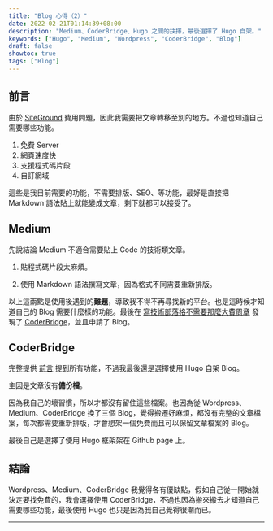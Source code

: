 ```yaml
---
title: "Blog 心得（2）"
date: 2022-02-21T01:14:39+08:00
description: "Medium、CoderBridge、Hugo 之間的抉擇，最後選擇了 Hugo 自架。"
keywords: ["Hugo", "Medium", "Wordpress", "CoderBridge", "Blog"]
draft: false
showtoc: true
tags: ["Blog"]
---
```


## 前言

由於 [SiteGround][siteground] 費用問題，因此我需要把文章轉移至別的地方。不過也知道自己需要哪些功能。

1. 免費 Server
2. 網頁速度快
3. 支援程式碼片段
4. 自訂網域

這些是我目前需要的功能，不需要排版、SEO、等功能，最好是直接把 Markdown 語法貼上就能變成文章，剩下就都可以接受了。

## Medium

先說結論 Medium 不適合需要貼上 Code 的技術類文章。

1. 貼程式碼片段太麻煩。

2. 使用 Markdown 語法撰寫文章，因為格式不同需要重新排版。

以上這兩點是使用後遇到的**難題**，導致我不得不再尋找新的平台。也是這時候才知道自己的 Blog 需要什麼樣的功能。最後在 [寫技術部落格不需要那麼大費周章][m_1] 發現了 [CoderBridge]，並且申請了 Blog。

## CoderBridge

完整提供 [前言](#前言) 提到所有功能，不過我最後還是選擇使用 Hugo 自架 Blog。

主因是文章沒有**備份檔**。

因為我自己的壞習慣，所以才都沒有留住這些檔案。也因為從 Wordpress、Medium、CoderBridge 換了三個 Blog，覺得搬遷好麻煩，都沒有完整的文章檔案，每次都需要重新排版，才會想架一個免費而且可以保留文章檔案的 Blog。

最後自己是選擇了使用 Hugo 框架架在 Github page 上。

## 結論

Wordpress、Medium、CoderBridge 我覺得各有優缺點，假如自己從一開始就決定要找免費的，我會選擇使用 CoderBridge，不過也因為搬來搬去才知道自己需要哪些功能，最後使用 Hugo 也只是因為我自己覺得很潮而已。

______________________________________________________________________

[siteground]:https://www.siteground.com/
[Medium]:https://medium.com/
[CoderBridge]:https://zh-tw.coderbridge.com/
[m_1]:https://hulitw.medium.com/tech-blog-coderbridge-to-the-rescue-2ba5b52d8bcd
